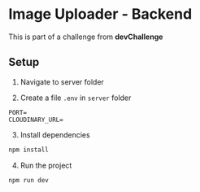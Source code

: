 # Image Uploader - Backend

This is part of a challenge from __devChallenge__

## Setup

1. Navigate to server folder

2. Create a file ```.env``` in ```server``` folder

```env
PORT=
CLOUDINARY_URL=
```

3. Install dependencies

```bash
npm install
```

4. Run the project

```bash
npm run dev
```
